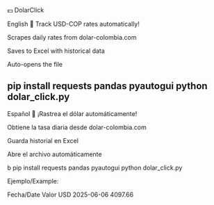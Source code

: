 💵 DolarClick

English
📌 Track USD-COP rates automatically!

Scrapes daily rates from dolar-colombia.com

Saves to Excel with historical data

Auto-opens the file


pip install requests pandas pyautogui
python dolar_click.py
----------------------------------------------------------------------------------------------
Español
📌 ¡Rastrea el dólar automáticamente!

Obtiene la tasa diaria desde dolar-colombia.com

Guarda historial en Excel

Abre el archivo automáticamente

b
pip install requests pandas pyautogui
python dolar_click.py


Ejemplo/Example:

Fecha/Date	Valor USD
2025-06-06	4097.66
